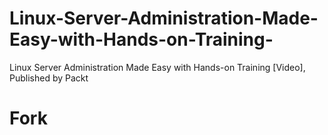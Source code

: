 # Linux-Server-Administration-Made-Easy-with-Hands-on-Training-
Linux Server Administration Made Easy with Hands-on Training [Video], Published by Packt
# Fork
